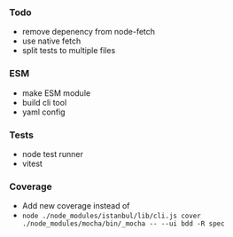 ### Todo

-   remove depenency from node-fetch
-   use native fetch
-   split tests to multiple files

### ESM

-   make ESM module
-   build cli tool
-   yaml config

### Tests

-   node test runner
-   vitest

### Coverage

-   Add new coverage instead of
-   `node ./node_modules/istanbul/lib/cli.js cover ./node_modules/mocha/bin/_mocha -- --ui bdd -R spec`
